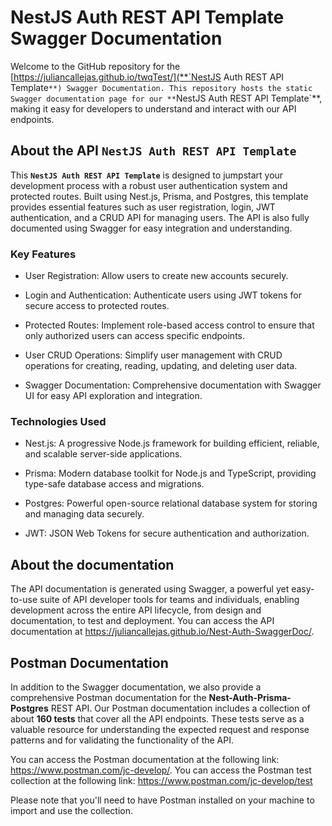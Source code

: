 # NestJS Auth REST API Template Swagger Documentation

Welcome to the GitHub repository for the [https://juliancallejas.github.io/twqTest/](**`NestJS Auth REST API Template`**) Swagger Documentation.
This repository hosts the static Swagger documentation page for our **`NestJS Auth REST API Template`**, making it easy for developers to understand and interact with our API endpoints.

## About the API **`NestJS Auth REST API Template`**

This **`NestJS Auth REST API Template`** is designed to jumpstart your development process with a robust user authentication system and protected routes. Built using Nest.js, Prisma, and Postgres, this template provides essential features such as user registration, login, JWT authentication, and a CRUD API for managing users. The API is also fully documented using Swagger for easy integration and understanding.

### Key Features

- User Registration: Allow users to create new accounts securely.

- Login and Authentication: Authenticate users using JWT tokens for secure access to protected routes.

- Protected Routes: Implement role-based access control to ensure that only authorized users can access specific endpoints.

- User CRUD Operations: Simplify user management with CRUD operations for creating, reading, updating, and deleting user data.

- Swagger Documentation: Comprehensive documentation with Swagger UI for easy API exploration and integration.

### Technologies Used

- Nest.js: A progressive Node.js framework for building efficient, reliable, and scalable server-side applications.

- Prisma: Modern database toolkit for Node.js and TypeScript, providing type-safe database access and migrations.

- Postgres: Powerful open-source relational database system for storing and managing data securely.

- JWT: JSON Web Tokens for secure authentication and authorization.


## About the documentation

The API documentation is generated using Swagger, a powerful yet easy-to-use suite of API developer tools for teams and individuals, enabling development across the entire API lifecycle, from design and documentation, to test and deployment.
You can access the API documentation at <a href="https://juliancallejas.github.io/NestJS-Auth-REST-API-Template-SwaggerDoc/" >https://juliancallejas.github.io/Nest-Auth-SwaggerDoc/</a>.

## Postman Documentation

In addition to the Swagger documentation, we also provide a comprehensive Postman documentation for the **Nest-Auth-Prisma-Postgres** REST API.
Our Postman documentation includes a collection of about **160 tests** that cover all the API endpoints. These tests serve as a valuable resource for understanding the expected request and response patterns and for validating the functionality of the API.

You can access the Postman documentation at the following link: <a href="https://www.postman.com/jc-develop/workspace/nest-auth-rest-apis/documentation/22997111-3a008800-dea9-4b27-b1bc-2a3ac5be1e33" >https://www.postman.com/jc-develop/</a>.
You can access the Postman test collection at the following link: <a href="https://www.postman.com/jc-develop/workspace/nest-auth-rest-apis/documentation/22997111-7ae8198b-97f8-4e01-9830-77dd1e10088b" >https://www.postman.com/jc-develop/test</a>

Please note that you'll need to have Postman installed on your machine to import and use the collection.

